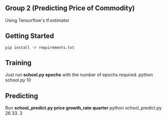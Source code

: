 Group 2 (Predicting Price of Commodity)
--------------
Using Tensorflow's tf.estimator

Getting Started
--------------
    pip install -r requirements.txt

Training
--------------
Just run **school.py epochs** with the number of epochs required.
    python school.py 10

Predicting
--------------

Run **school_predict.py price growth_rate quarter**
    python school_predict.py 26 33. 3


